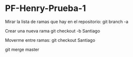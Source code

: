 # PF-Henry-Prueba-1

Mirar la lista de ramas que hay en el repositorio:
git branch -a

Crear una nueva rama
git checkout -b Santiago

Moverme entre ramas:
git checkout Santiago

git merge master
